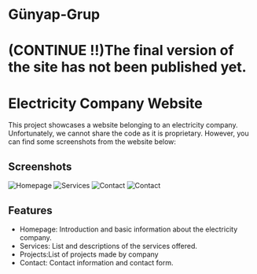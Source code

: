 # Günyap-Grup
# (CONTINUE !!)The final version of the site has not been published yet.
# Electricity Company Website
This project showcases a website belonging to an electricity company. Unfortunately, we cannot share the code as it is proprietary. However, you can find some screenshots from the website below:

## Screenshots

![Homepage](screenshots/home.png)
![Services](screenshots/services.png)
![Contact](screenshots/projects.png)
![Contact](screenshots/contact.png)

## Features

- Homepage: Introduction and basic information about the electricity company.
- Services: List and descriptions of the services offered.
- Projects:List of projects made by company
- Contact: Contact information and contact form.
